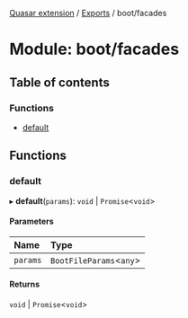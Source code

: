 [Quasar extension](../index.md) / [Exports](../modules.md) / boot/facades

# Module: boot/facades

## Table of contents

### Functions

- [default](boot_facades.md#default)

## Functions

### default

▸ **default**(`params`): `void` \| `Promise`<`void`\>

#### Parameters

| Name | Type |
| :------ | :------ |
| `params` | `BootFileParams`<`any`\> |

#### Returns

`void` \| `Promise`<`void`\>
